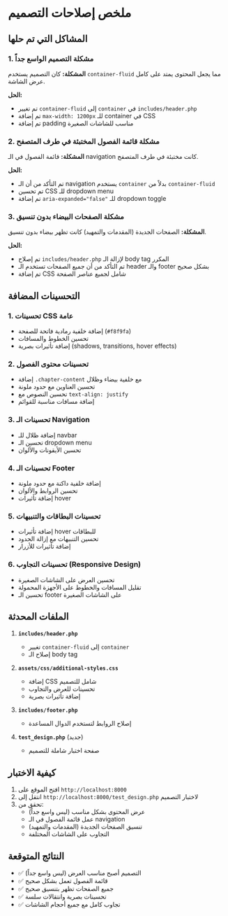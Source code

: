 # ملخص إصلاحات التصميم

## المشاكل التي تم حلها

### 1. مشكلة التصميم الواسع جداً
**المشكلة:** كان التصميم يستخدم `container-fluid` مما يجعل المحتوى يمتد على كامل عرض الشاشة.

**الحل:**
- تم تغيير `container-fluid` إلى `container` في `includes/header.php`
- تم إضافة `max-width: 1200px` للـ container في CSS
- تم إضافة padding مناسب للشاشات الصغيرة

### 2. مشكلة قائمة الفصول المختبئة في طرف المتصفح
**المشكلة:** قائمة الفصول في الـ navigation كانت مختبئة في طرف المتصفح.

**الحل:**
- تم التأكد من أن الـ navigation يستخدم `container` بدلاً من `container-fluid`
- تم تحسين CSS للـ dropdown menu
- تم إضافة `aria-expanded="false"` للـ dropdown toggle

### 3. مشكلة الصفحات البيضاء بدون تنسيق
**المشكلة:** الصفحات الجديدة (المقدمات والتمهيد) كانت تظهر بيضاء بدون تنسيق.

**الحل:**
- تم إصلاح `includes/header.php` لإزالة الـ body tag المكرر
- تم التأكد من أن جميع الصفحات تستخدم الـ header والـ footer بشكل صحيح
- تم إضافة CSS شامل لجميع عناصر الصفحة

## التحسينات المضافة

### 1. تحسينات CSS عامة
- إضافة خلفية رمادية فاتحة للصفحة (`#f8f9fa`)
- تحسين الخطوط والمسافات
- إضافة تأثيرات بصرية (shadows, transitions, hover effects)

### 2. تحسينات محتوى الفصول
- إضافة `.chapter-content` مع خلفية بيضاء وظلال
- تحسين العناوين مع حدود ملونة
- تحسين النصوص مع `text-align: justify`
- إضافة مسافات مناسبة للقوائم

### 3. تحسينات الـ Navigation
- إضافة ظلال للـ navbar
- تحسين الـ dropdown menu
- تحسين الأيقونات والألوان

### 4. تحسينات الـ Footer
- إضافة خلفية داكنة مع حدود ملونة
- تحسين الروابط والألوان
- إضافة تأثيرات hover

### 5. تحسينات البطاقات والتنبيهات
- إضافة تأثيرات hover للبطاقات
- تحسين التنبيهات مع إزالة الحدود
- إضافة تأثيرات للأزرار

### 6. تحسينات التجاوب (Responsive Design)
- تحسين العرض على الشاشات الصغيرة
- تقليل المسافات والخطوط على الأجهزة المحمولة
- تحسين الـ footer على الشاشات الصغيرة

## الملفات المحدثة

1. **`includes/header.php`**
   - تغيير `container-fluid` إلى `container`
   - إصلاح الـ body tag

2. **`assets/css/additional-styles.css`**
   - إضافة CSS شامل للتصميم
   - تحسينات للعرض والتجاوب
   - إضافة تأثيرات بصرية

3. **`includes/footer.php`**
   - إصلاح الروابط لتستخدم الدوال المساعدة

4. **`test_design.php`** (جديد)
   - صفحة اختبار شاملة للتصميم

## كيفية الاختبار

1. افتح الموقع على `http://localhost:8000`
2. انتقل إلى `http://localhost:8000/test_design.php` لاختبار التصميم
3. تحقق من:
   - عرض المحتوى بشكل مناسب (ليس واسع جداً)
   - عمل قائمة الفصول في الـ navigation
   - تنسيق الصفحات الجديدة (المقدمات والتمهيد)
   - التجاوب على الشاشات المختلفة

## النتائج المتوقعة

- ✅ التصميم أصبح مناسب العرض (ليس واسع جداً)
- ✅ قائمة الفصول تعمل بشكل صحيح
- ✅ جميع الصفحات تظهر بتنسيق صحيح
- ✅ تحسينات بصرية وانتقالات سلسة
- ✅ تجاوب كامل مع جميع أحجام الشاشات 